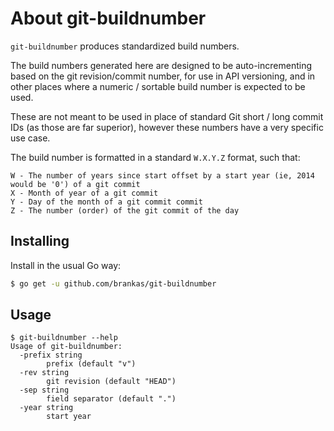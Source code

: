 # About git-buildnumber

`git-buildnumber` produces standardized build numbers.

The build numbers generated here are designed to be auto-incrementing based on
the git revision/commit number, for use in API versioning, and in other places
where a numeric / sortable build number is expected to be used.

These are not meant to be used in place of standard Git short / long commit IDs
(as those are far superior), however these numbers have a very specific use
case.

The build number is formatted in a standard `W.X.Y.Z` format, such that:

```text
W - The number of years since start offset by a start year (ie, 2014 would be '0') of a git commit
X - Month of year of a git commit
Y - Day of the month of a git commit commit
Z - The number (order) of the git commit of the day
```

## Installing

Install in the usual Go way:

```sh
$ go get -u github.com/brankas/git-buildnumber
```

## Usage

```text
$ git-buildnumber --help
Usage of git-buildnumber:
  -prefix string
    	prefix (default "v")
  -rev string
    	git revision (default "HEAD")
  -sep string
    	field separator (default ".")
  -year string
    	start year
```
